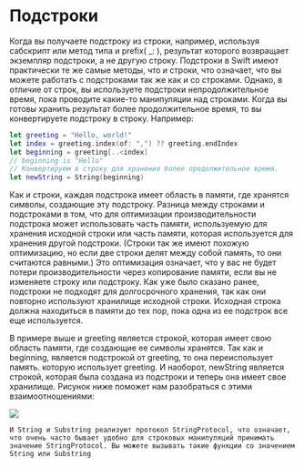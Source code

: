 # Подстроки
Когда вы получаете подстроку из строки, например, используя сабскрипт или метод типа и prefix( _: ), результат которого возвращает экземпляр подстроки, а не другую строку. Подстроки в Swift имеют практически те же самые методы, что и строки, что означает, что вы можете работать с подстроками так же как и со строками. Однако, в отличие от строк, вы используете подстроки непродолжительное время, пока проводите какие-то манипуляции над строками. Когда вы готовы хранить результат более продолжительное время, то вы конвертируете подстроку в строку. Например:

```swift
let greeting = "Hello, world!"
let index = greeting.index(of: ",") ?? greeting.endIndex
let beginning = greeting[..<index]
// beginning is "Hello"
// Конвертируем в строку для хранения более продолжительное время.
let newString = String(beginning)
```

Как и строки, каждая подстрока имеет область в памяти, где хранятся символы, создающие эту подстроку. Разница между строками и подстроками в том, что для оптимизации производительности подстрока может использовать часть памяти, используемую для хранения исходной строки или часть памяти, которая используется для хранения другой подстроки. (Строки так же имеют похожую оптимизацию, но если две строки делят между собой память, то они считаются равными.) Это оптимизация означает, что у вас не будет потери производительности через копирование памяти, если вы не изменяете строку или подстроку. Как уже было сказано ранее, подстроки не подходят для долгосрочного хранения, так как они повторно используют хранилище исходной строки. Исходная строка должна находиться в памяти до тех пор, пока одна из ее подстрок все еще используется.

В примере выше и greeting является строкой, которая имеет свою область памяти, где создающие ее символы хранятся. Так как и beginning, является подстрокой от greeting, то она переиспользует память. которую использует greeting. И наоборот, newString является строкой, которая была создана из подстроки и теперь она имеет свое хранилище. Рисунок ниже поможет нам разобраться с этими взаимоотношениями:

<img src="https://user-images.githubusercontent.com/16274235/47271163-53eed200-d58f-11e8-8a6b-f41b8366a6b2.png">

    И String и Substring реализуют протокол StringProtocol, что означает, что очень часто бывает удобно для строковых манипуляций принимать значение StringProtocol. Вы можете вызывать такие функции со значением String или Substring
